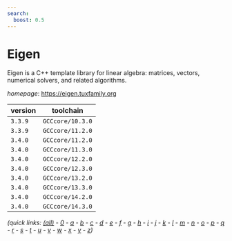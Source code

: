 ```yaml
---
search:
  boost: 0.5
---
```

# Eigen

Eigen is a C++ template library for linear algebra: matrices, vectors, numerical solvers,  and related algorithms.

*homepage*: <https://eigen.tuxfamily.org>

version | toolchain
--------|----------
``3.3.9`` | ``GCCcore/10.3.0``
``3.3.9`` | ``GCCcore/11.2.0``
``3.4.0`` | ``GCCcore/11.2.0``
``3.4.0`` | ``GCCcore/11.3.0``
``3.4.0`` | ``GCCcore/12.2.0``
``3.4.0`` | ``GCCcore/12.3.0``
``3.4.0`` | ``GCCcore/13.2.0``
``3.4.0`` | ``GCCcore/13.3.0``
``3.4.0`` | ``GCCcore/14.2.0``
``3.4.0`` | ``GCCcore/14.3.0``


*(quick links: [(all)](../index.md) - [0](../0/index.md) - [a](../a/index.md) - [b](../b/index.md) - [c](../c/index.md) - [d](../d/index.md) - [e](../e/index.md) - [f](../f/index.md) - [g](../g/index.md) - [h](../h/index.md) - [i](../i/index.md) - [j](../j/index.md) - [k](../k/index.md) - [l](../l/index.md) - [m](../m/index.md) - [n](../n/index.md) - [o](../o/index.md) - [p](../p/index.md) - [q](../q/index.md) - [r](../r/index.md) - [s](../s/index.md) - [t](../t/index.md) - [u](../u/index.md) - [v](../v/index.md) - [w](../w/index.md) - [x](../x/index.md) - [y](../y/index.md) - [z](../z/index.md))*

